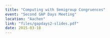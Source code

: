 ```yaml
---
title: "Computing with Semigroup Congruences"
event: "Second GAP Days Meeting"
location: "Aachen"
link: "files/gapdays2-slides.pdf"
date: 2015-03-18
---
```

